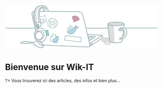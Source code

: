 ![](_media/home_banner.png ':no-zoom')

# <i class="fa-solid fa-house"></i> Bienvenue sur Wik-IT

?> Vous trouverez ici des articles, des infos et bien plus...
